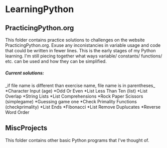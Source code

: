 ﻿# LearningPython
<h2>PracticingPython.org</h2>
This folder contains practice solutions to challenges on the website PracticingPython.org.
Exuse any inconistancies in variable usage and code that could be written in fewer lines. This is the early stages of my Python learning. I'm still piecing together what ways variable/ constants/ functions/ etc. can be used and how they can be simplified.
<h5>Current solutions:</h5>
_if file name is different than exercise name, file name is in parentheses_
*Character Input (age)
*Odd Or Even
*List Less Than Ten (list)
*List Overlap
*String Lists
*List Comprehensions
*Rock Paper Scissors (simplegame)
*Guessing game one
*Check Primality Functions (checkprimality)
*List Ends
*Fibonacci
*List Remove Duplucates
*Reverse Word Order
<h2>MiscProjects</h2>
This folder contains other basic Python programs that I've thought of. 
